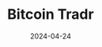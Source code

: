 ---
title: Bitcoin Tradr
appId: bitcointradr
authors:
- danny
released: 2013-12-24
discontinued: 
updated: 2014-06-22
version: 
provider: Apptastic! LLC
providerWebsite: http://apptastic.mobi/
website: https://apps.microsoft.com/detail/9wzdncrdkdjf
repository:  https://github.com/jodoglevy/BitcoinTradr
issue: 
icon: 
bugbounty: 
meta: obsolete
verdict: wip 
date: 2024-04-24
reviewArchive:
twitter: 
developerName:
social: 
features:
---